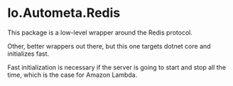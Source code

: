 # Io.Autometa.Redis

This package is a low-level wrapper around the Redis protocol.

Other, better wrappers out there, but this one targets dotnet core and initializes fast.

Fast initialization is necessary if the server is going to start and stop all the time, which is the case for Amazon Lambda.